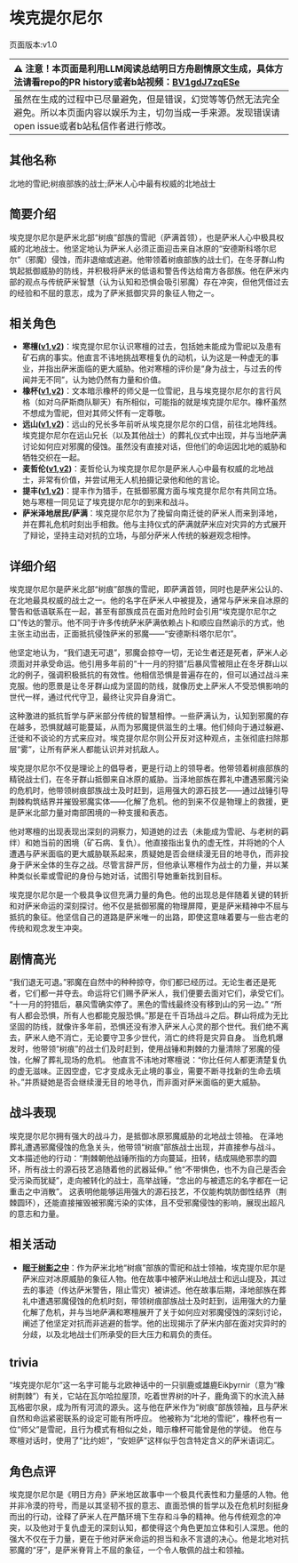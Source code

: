# 埃克提尔尼尔
页面版本:v1.0
 

| :warning: 注意！本页面是利用LLM阅读总结明日方舟剧情原文生成，具体方法请看repo的PR history或者b站视频：[BV1gdJ7zqESe](https://www.bilibili.com/video/BV1gdJ7zqESe/)         |
|:----------------------------|
| 虽然在生成的过程中已尽量避免，但是错误，幻觉等等仍然无法完全避免。所以本页面内容以娱乐为主，切勿当成一手来源。发现错误请open issue或者b站私信作者进行修改。|



## 其他名称
北地的雪祀;树痕部族的战士;萨米人心中最有权威的北地战士
## 简要介绍
埃克提尔尼尔是萨米北部“树痕”部族的雪祀（萨满首领），也是萨米人心中极具权威的北地战士。他坚定地认为萨米人必须正面迎击来自冰原的“安德斯科塔尔尼尔”（邪魔）侵蚀，而非退缩或逃避。他带领着树痕部族的战士们，在冬牙群山构筑起抵御威胁的防线，并积极将萨米的低语和警告传达给南方各部族。他在萨米内部的观点与传统萨米智慧（认为认知和恐惧会吸引邪魔）存在冲突，但他凭借过去的经验和不屈的意志，成为了萨米抵御灾异的象征人物之一。
## 相关角色
-   **寒檀([v1](char_341_sntlla.md),[v2](../char_v3/char_341_sntlla.md))**：埃克提尔尼尔认识寒檀的过去，包括她未能成为雪祀以及患有矿石病的事实。他直言不讳地挑战寒檀复仇的动机，认为这是一种虚无的事业，并指出萨米面临的更大威胁。他对寒檀的评价是“身为战士，与过去的传闻并无不同”，认为她仍然有力量和价值。
-   **橡杯([v1](extended_char_xiang_bei.md),[v2](../char_v3/extended_char_xiang_bei.md))**：文本暗示橡杯的师父是一位雪祀，且与埃克提尔尼尔的言行风格（如对乌萨斯商队聊天）有所相似，可能指的就是埃克提尔尼尔。橡杯虽然不想成为雪祀，但对其师父怀有一定尊敬。
-   **远山([v1](char_109_fmout.md),[v2](../char_v3/char_109_fmout.md))**：远山的兄长多年前听从埃克提尔尼尔的口信，前往北地阵线。埃克提尔尼尔在远山兄长（以及其他战士）的葬礼仪式中出现，并与当地萨满讨论如何应对邪魔的侵蚀。虽然没有直接对话，但他们的命运因北地的威胁和牺牲交织在一起。
-   **麦哲伦([v1](char_248_mgllan.md),[v2](../char_v3/char_248_mgllan.md))**：麦哲伦认为埃克提尔尼尔是萨米人心中最有权威的北地战士，非常有价值，并尝试用无人机拍摄记录他和他的言论。
-   **提丰([v1](char_2012_typhon.md),[v2](../char_v3/char_2012_typhon.md))**：提丰作为猎手，在抵御邪魔方面与埃克提尔尼尔有共同立场。她与寒檀一同见证了埃克提尔尼尔的到来和战斗。
-   **萨米泽地居民/萨满**：埃克提尔尼尔为了挽留向南迁徙的萨米人而来到泽地，并在葬礼危机时刻出手相救。他与主持仪式的萨满就萨米应对灾异的方式展开了辩论，坚持主动对抗的立场，与部分萨米人传统的躲避观念相悖。
## 详细介绍
埃克提尔尼尔是萨米北部“树痕”部族的雪祀，即萨满首领，同时也是萨米公认的、在北地最具权威的战士之一。他的名字在萨米人中被提及，通常与萨米来自冰原的警告和低语联系在一起，甚至有部族成员在面对危险时会引用“埃克提尔尼尔之口”传达的警示。他不同于许多传统萨米萨满依赖占卜和顺应自然谕示的方式，他主张主动出击，正面抵抗侵蚀萨米的邪魔——“安德斯科塔尔尼尔”。

他坚定地认为，“我们退无可退”，邪魔会掠夺一切，无论生者还是死者，萨米人必须面对并承受命运。他引用多年前的“十一月的狩猎”后暴风雪被阻止在冬牙群山以北的例子，强调积极抵抗的有效性。他相信恐惧是普遍存在的，但可以通过战斗来克服。他的愿景是让冬牙群山成为坚固的防线，就像历史上萨米人不受恐惧影响的世代一样，通过代代守卫，最终让灾异自身消亡。

这种激进的抵抗哲学与萨米部分传统的智慧相悖。一些萨满认为，认知到邪魔的存在越多，恐惧就越可能蔓延，从而为邪魔提供滋生的土壤。他们倾向于通过躲避、迁徙和不谈论的方式来应对。埃克提尔尼尔则公开反对这种观点，主张彻底扫除那层“雾”，让所有萨米人都能认识并对抗敌人。

埃克提尔尼尔不仅是理论上的倡导者，更是行动上的领导者。他带领着树痕部族的精锐战士们，在冬牙群山抵御来自冰原的威胁。当泽地部族在葬礼中遭遇邪魔污染的危机时，他带领树痕部族战士及时赶到，运用强大的源石技艺——通过战锤引导荆棘构筑结界并摧毁邪魔实体——化解了危机。他的到来不仅是物理上的救援，更是萨米北部力量对南部困境的一种支援和表态。

他对寒檀的出现表现出深刻的洞察力，知道她的过去（未能成为雪祀、与老树的羁绊）和她当前的困境（矿石病、复仇）。他直接指出复仇的虚无性，并将她的个人遭遇与萨米面临的更大威胁联系起来，质疑她是否会继续漫无目的地寻仇，而非投身于萨米全体的生存之战。尽管言辞严厉，但他承认寒檀作为战士的力量，并以某种类似长辈或雪祀的身份与她对话，试图引导她重新找到目标。

埃克提尔尼尔是一个极具争议但充满力量的角色。他的出现总是伴随着关键的转折和对萨米命运的深刻探讨。他不仅是抵御邪魔的物理屏障，更是萨米精神中不屈与抵抗的象征。他坚信自己的道路是萨米唯一的出路，即使这意味着要与一些古老的传统和观念发生冲突。
## 剧情高光
“我们退无可退。”邪魔在自然中的种种掠夺，你们都已经历过。无论生者还是死者，它们都一并夺去。命运将它们赐予萨米人，我们便要去面对它们，承受它们。
“十一月的狩猎后，暴风雪确实停了。黑色的雪线最终没有移到山的另一边。”
“所有人都会恐惧，所有人也都能克服恐惧。”那是在千百场战斗之后。群山将成为无比坚固的防线，就像许多年前，恐惧还没有渗入萨米人心灵的那个世代。我们绝不离去，萨米人绝不消亡，无论要守卫多少世代，消亡的终将是灾异自身。
当危机爆发时，他带领“树痕”的战士们及时赶到，使用战锤和荆棘的力量清除了邪魔的侵蚀，化解了葬礼现场的危机。
他直言不讳地对寒檀说：“你比任何人都更清楚复仇的虚无滋味。正因空虚，它才变成永无止境的事业，需要不断寻找新的生命去填补。”并质疑她是否会继续漫无目的地寻仇，而非面对萨米面临的更大威胁。
## 战斗表现
埃克提尔尼尔拥有强大的战斗力，是抵御冰原邪魔威胁的北地战士领袖。
在泽地葬礼遭遇邪魔侵蚀的危急关头，他带领“树痕”部族战士出现，并直接参与战斗。
文本描述他的行动：“荆棘朝他战锤所指的方向蔓延，扭转，结成隔绝邪祟的圆环，所有战士的源石技艺追随着他的武器延伸。”
他“不带惧色，也不为自己是否会受污染而犹疑”，走向被转化的战士，高举战锤，“念出的与被遗忘的名字都在一记重击之中消散”。
这表明他能够运用强大的源石技艺，不仅能构筑防御性结界（荆棘圆环），还能直接摧毁被邪魔污染的实体，且不受邪魔侵蚀的影响，展现出超凡的意志和力量。
## 相关活动
-   **[眠于树影之中](../stories/act15mini.md)**：作为萨米北地“树痕”部族的雪祀和战士领袖，埃克提尔尼尔是萨米应对冰原威胁的象征人物。他在故事中被萨米山地战士和远山提及，其过去的事迹（传达萨米警告，阻止雪灾）被讲述。他在故事后期，泽地部族在葬礼中遭遇邪魔侵蚀的危机时刻，带领树痕部族战士及时赶到，运用强大的力量化解了危机，并与当地萨满和寒檀展开了关于如何应对邪魔侵蚀的深刻讨论，阐述了他坚定对抗而非逃避的哲学。他的出现揭示了萨米内部在面对灾异时的分歧，以及北地战士们所承受的巨大压力和肩负的责任。
## trivia
“埃克提尔尼尔”这一名字可能与北欧神话中的一只驯鹿或雄鹿Eikþyrnir（意为“橡树荆棘”）有关，它站在瓦尔哈拉屋顶，吃着世界树的叶子，鹿角滴下的水流入赫瓦格密尔泉，成为所有河流的源头。这与他在萨米作为“树痕”部族领袖，且与萨米自然和命运紧密联系的设定可能有所呼应。
他被称为“北地的雪祀”，橡杯也有一位“师父”是雪祀，且行为模式有相似之处，暗示橡杯可能曾是他的学徒。
他在与寒檀对话时，使用了“比约妲”，“安妲萨”这样似乎包含特定含义的萨米语词汇。
## 角色点评
埃克提尔尼尔是《明日方舟》萨米地区故事中一个极具代表性和力量感的人物。他并非冷漠的符号，而是以其坚韧不拔的意志、直面恐惧的哲学以及在危机时刻挺身而出的行动，诠释了萨米人在严酷环境下生存和斗争的精神。他与传统观念的冲突，以及他对于复仇虚无的深刻认知，都使得这个角色更加立体和引人深思。他的强大不仅在于力量，更在于他对萨米命运的担当和永不言退的决心。他是北地对抗邪魔的“牙”，是萨米脊背上不屈的象征，一个令人敬佩的战士和领袖。